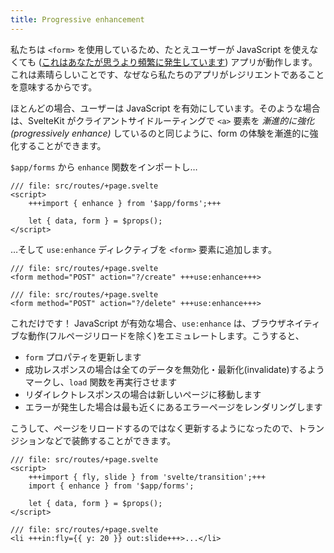 ```yaml
---
title: Progressive enhancement
---
```


私たちは `<form>` を使用しているため、たとえユーザーが JavaScript を使えなくても ([これはあなたが思うより頻繁に発生しています](https://kryogenix.org/code/browser/everyonehasjs.html)) アプリが動作します。これは素晴らしいことです、なぜなら私たちのアプリがレジリエントであることを意味するからです。

ほとんどの場合、ユーザーは JavaScript を有効にしています。そのような場合は、SvelteKit がクライアントサイドルーティングで `<a>` 要素を _漸進的に強化(progressively enhance)_ しているのと同じように、form の体験を漸進的に強化することができます。

`$app/forms` から `enhance` 関数をインポートし…

```svelte
/// file: src/routes/+page.svelte
<script>
	+++import { enhance } from '$app/forms';+++

	let { data, form } = $props();
</script>
```

…そして `use:enhance` ディレクティブを `<form>` 要素に追加します。

```svelte
/// file: src/routes/+page.svelte
<form method="POST" action="?/create" +++use:enhance+++>
```

```svelte
/// file: src/routes/+page.svelte
<form method="POST" action="?/delete" +++use:enhance+++>
```

これだけです！ JavaScript が有効な場合、`use:enhance` は、ブラウザネイティブな動作(フルページリロードを除く)をエミュレートします。こうすると、

- `form` プロパティを更新します
- 成功レスポンスの場合は全てのデータを無効化・最新化(invalidate)するようマークし、`load` 関数を再実行させます
- リダイレクトレスポンスの場合は新しいページに移動します
- エラーが発生した場合は最も近くにあるエラーページをレンダリングします

こうして、ページをリロードするのではなく更新するようになったので、トランジションなどで装飾することができます。

```svelte
/// file: src/routes/+page.svelte
<script>
	+++import { fly, slide } from 'svelte/transition';+++
	import { enhance } from '$app/forms';

	let { data, form } = $props();
</script>
```

```svelte
/// file: src/routes/+page.svelte
<li +++in:fly={{ y: 20 }} out:slide+++>...</li>
```
